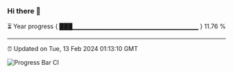 ### Hi there 👋

⏳ Year progress { ███▁▁▁▁▁▁▁▁▁▁▁▁▁▁▁▁▁▁▁▁▁▁▁▁▁▁▁ } 11.76 %

---

⏰ Updated on Tue, 13 Feb 2024 01:13:10 GMT

![Progress Bar CI](https://github.com/ZhaoGui/ZhaoGui/workflows/Progress%20Bar%20CI/badge.svg)
